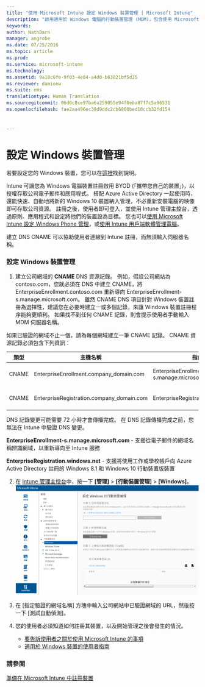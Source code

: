 ```yaml
---
title: "使用 Microsoft Intune 設定 Windows 裝置管理 | Microsoft Intune"
description: "啟用適用於 Windows 電腦的行動裝置管理 (MDM)，包含使用 Microsoft Intune 的 Windows 10 裝置。"
keywords: 
author: NathBarn
manager: angrobe
ms.date: 07/25/2016
ms.topic: article
ms.prod: 
ms.service: microsoft-intune
ms.technology: 
ms.assetid: 9a18c0fe-9f03-4e84-a4d0-b63821bf5d25
ms.reviewer: damionw
ms.suite: ems
translationtype: Human Translation
ms.sourcegitcommit: 06d6c8ce97ba6a259055e94f0eba87f7c5a96531
ms.openlocfilehash: fae2aa496ec38d9ddc2cb6800bed10ccb32fd154


---
```


# 設定 Windows 裝置管理
若要設定您的 Windows 裝置，您可以在[這裡](../enduser/using-your-windows-device-with-intune.md)找到說明。

Intune 可讓您為 Windows 電腦裝置註冊啟用 BYOD (「攜帶您自己的裝置」)，以授權存取公司電子郵件和應用程式。 搭配 Azure Active Directory 一起使用時，還能快速、自動地將新的 Windows 10 裝置納入管理，不必重新安裝電腦的映像即可存取公司資源。 註冊之後，使用者即可登入，並使用 Intune 管理主控台，透過原則、應用程式和設定將他們的裝置設為目標。 您也可以[使用 Microsoft Intune 設定 Windows Phone 管理](set-up-windows-phone-management-with-microsoft-intune.md)，或[使用 Intune 用戶端軟體管理電腦](manage-windows-pcs-with-microsoft-intune.md)。

建立 DNS CNAME 可以協助使用者連線到 Intune 註冊，而無須輸入伺服器名稱。

### 設定 Windows 裝置管理

  1.  建立公司網域的 **CNAME** DNS 資源記錄。 例如，假設公司網站為 contoso.com，您就必須在 DNS 中建立 CNAME，將 EnterpriseEnrollment.contoso.com 重新導向 EnterpriseEnrollment-s.manage.microsoft.com。 雖然 CNAME DNS 項目針對 Windows 裝置註冊為選擇性，建議您在必要時建立一或多個記錄，來讓 Windows 裝置註冊程序能夠更順利。 如果找不到任何 CNAME 記錄，則會提示使用者手動輸入 MDM 伺服器名稱。

  如果已驗證的網域不止一個，請為每個網域建立一筆 CNAME 記錄。 CNAME 資源記錄必須包含下列資訊：

  |類型|主機名稱|指向|TTL|
  |--------|-------------|-------------|-------|
  |CNAME|EnterpriseEnrollment.company_domain.com|EnterpriseEnrollment-s.manage.microsoft.com |1 小時|
  |CNAME|EnterpriseRegistration.company_domain.com|EnterpriseRegistration.windows.net|1 小時|

  DNS 記錄變更可能需要 72 小時才會傳播完成。 在 DNS 記錄傳播完成之前，您無法在 Intune 中驗證 DNS 變更。

  **EnterpriseEnrollment-s.manage.microsoft.com** - 支援從電子郵件的網域名稱辨識網域，以重新導向至 Intune 服務

  **EnterpriseRegistration.windows.net** - 支援將使用工作或學校帳戶向 Azure Active Directory 註冊的 Windows 8.1 和 Windows 10 行動裝置版裝置

  2.  在 [Intune 管理主控台](http://manage.microsoft.com)中，按一下 **[管理]** &gt; **[行動裝置管理]** &gt; **[Windows]**。
  ![Windows 裝置管理對話方塊](../media/enroll-intune-winenr.png)

  3.  在 [指定驗證的網域名稱] 方塊中輸入公司網站中已驗證網域的 URL，然後按一下 [測試自動偵測]。

  4.  您的使用者必須知道如何註冊其裝置，以及開始管理之後會發生的情況。
      - [要告訴使用者之關於使用 Microsoft Intune 的事項](what-to-tell-your-end-users-about-using-microsoft-intune.md)
      - [適用於 Windows 裝置的使用者指南](../enduser/using-your-windows-device-with-intune.md)

### 請參閱
[準備在 Microsoft Intune 中註冊裝置](get-ready-to-enroll-devices-in-microsoft-intune.md)



<!--HONumber=Aug16_HO1-->


